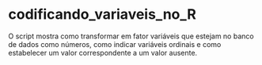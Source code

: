 # codificando_variaveis_no_R
O script mostra como transformar em fator variáveis que estejam no banco de dados como números, como indicar variáveis ordinais e como estabelecer um valor correspondente a um valor ausente.
